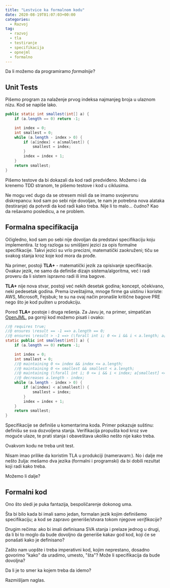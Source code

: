 ```yaml
---
title: "Lestvice ka formalnom kodu"
date: 2020-08-19T01:07:03+00:00
categories:
  - Razvoj
tag:
  - razvoj
  - tla
  - testiranje
  - specifikacija
  - opnejml
  - formalno
---
```


Da li možemo da programiramo _formalnije_?

<!--more-->

## Unit Tests

Pišemo program za nalaženje prvog indeksa najmanjeg broja u ulaznom nizu. Kod se napiše lako.

```java
public static int smallest(int[] a) {
    if (a.length == 0) return -1;

    int index = 0;
    int smallest = 0;
    while (a.length - index > 0) {
        if (a[index] < a[smallest]) {
            smallest = index;
        }
        index = index + 1;
    }
    return smallest;
}
```

Pišemo testove da bi dokazali da kod radi predviđeno. Možemo i da krenemo TDD stranom, te pišemo testove i kod u ciklusima.

Ne mogu već dugo da se otresem misli da se imamo svojevrsnu diskrepancu: kod sam po sebi nije dovoljan, te nam je potrebna nova alataka (testiranje) da potvrdi da kod radi kako treba. Nije li to malo... čudno? Kao da rešavamo posledicu, a ne problem.

## Formalna specifikacija

Očigledno, kod sam po sebi nije dovoljan da predstavi specifikaciju koju implementira. Iz tog razloga su smišljeni jezici za opis formalne specifikacije. Takvi jezici su vrlo precizni, matematički zaokruženi; tiču se svakog stanja kroz koje kod mora da prođe.

Na primer, postoji **TLA+** - matematički jezik za opisivanje specifikacije. Ovakav jezik, ne samo da definiše dizajn sistema/algoritma, već i radi proveru da li sistem ispravno radi ili ima bagove.

**TLA+** nije nova stvar, postoji već nekih desetak godina; koncept, očekivano, neki pedesetak godina. Prema izveštajima, mnoge firme ga uistinu i koriste: AWS, Microsoft, Fejsbuk; te su na ovaj način pronašle kritične bagove PRE nego što je kod pušten u produkciju.

Pored **TLA+** postoje i druga rešenja. Za Javu je, na primer, simpatičan [OpenJML](http://www.openjml.org), pa gornji kod možemo pisati i ovako:

```java
//@ requires true;
//@ ensures \result == -1 ==> a.length == 0;
//@ ensures \result > -1 ==> (\forall int i; 0 <= i && i < a.length; a[\result] <= a[i]);
static public int smallest(int[] a) {
    if (a.length == 0) return -1;

    int index = 0;
    int smallest = 0;
    //@ maintaining 0 <= index && index <= a.length;
    //@ maintaining 0 <= smallest && smallest < a.length;
    //@ maintaining (\forall int i; 0 <= i && i < index; a[smallest] <= a[i]);
    //@ decreases a.length - index;
    while (a.length - index > 0) {
        if (a[index] < a[smallest]) {
            smallest = index;
        }
        index = index + 1;
    }
    return smallest;
}
```

Specifikacije se definiše u komentarima koda. Primer pokazuje suštinu: definišu se sva dozvoljena stanja. Verifikacija propušta kod kroz sve moguće ulaze, te prati stanja i obaveštava ukoliko nešto nije kako treba.

Ovakvom kodu ne treba unit test.

Nisam imao prilike da koristim TLA u produkciji (nameravam:). No i dalje me nešto žulja: mešamo dva jezika (formalni i programski) da bi dobili rezultat koji radi kako treba.

Možemo li dalje?

## Formalni kod

Ono što sledi je puka fantazija, bespoličarenje dokonog uma.

Šta bi bilo kada bi imali samo jedan, formalan jezik kojim definišemo specifikaciju; a kod se zapravo generiše/stvara tokom njegove _verifikacije_?

Drugim rečima: ako bi imali definisana SVA stanja i prelaze jednog u drugi, da li bi to moglo da bude dovoljno da generiše kakav god kod, koji će se ponašati kako je definisano?

Zašto nam uopšte i treba imperativni kod, kojim neprestano, dosadno govorimo "kako" da uradimo, umesto, "šta"? Može li specifikacija da bude dovoljna?

Da li je to smer ka kojem treba da idemo?

Razmišljam naglas.
